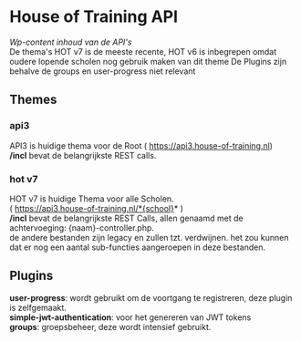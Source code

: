 # House of Training API
*Wp-content inhoud van de API's*  
De thema's HOT v7 is de meeste recente, HOT v6 is inbegrepen omdat oudere lopende scholen nog gebruik maken van dit theme
De Plugins zijn behalve de groups en user-progress niet relevant  
## Themes  
### api3  
API3 is huidige thema voor de Root ( https://api3.house-of-training.nl)  
**/incl** bevat de belangrijkste REST calls.  
### hot v7  
HOT v7 is huidige Thema voor alle Scholen.  
( https://api3.house-of-training.nl/*{school}* )   
**/incl** bevat de belangrijkste REST Calls, allen genaamd met de achtervoeging: {naam}-controller.php.  
de andere bestanden zijn legacy en zullen tzt. verdwijnen. 
het zou kunnen dat er nog een aantal sub-functies aangeroepen in deze bestanden.
## Plugins
**user-progress**: wordt gebruikt om de voortgang te registreren, deze plugin is zelfgemaakt.  
 **simple-jwt-authentication**: voor het genereren van JWT tokens  
 **groups**: groepsbeheer, deze wordt intensief gebruikt.
